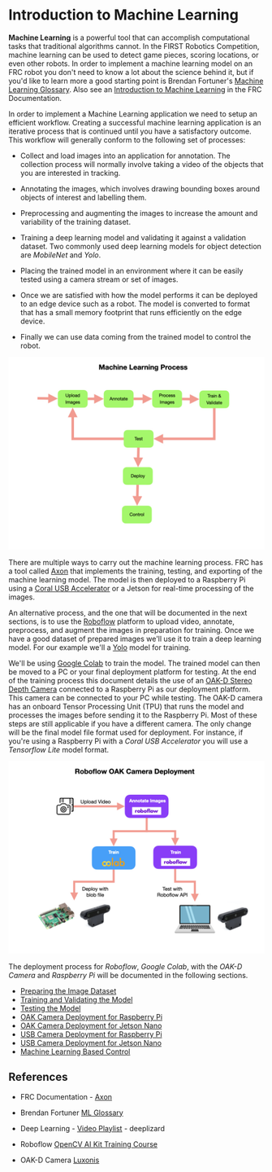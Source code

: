 # Introduction to Machine Learning
**Machine Learning** is a powerful tool that can accomplish computational tasks that traditional algorithms cannot. In the FIRST Robotics Competition, machine learning can be used to detect game pieces, scoring locations, or even other robots.  In order to implement a machine learning model on an FRC robot you don't need to know a lot about the science behind it, but if you'd like to learn more a good starting point is Brendan Fortuner's [Machine Learning Glossary](https://ml-cheatsheet.readthedocs.io/en/latest/nn_concepts.html).  Also see an [Introduction to Machine Learning](https://docs.wpilib.org/en/stable/docs/software/wpilib-tools/axon/machine-learning.html) in the FRC Documentation. 

In order to implement a Machine Learning application we need to setup an efficient workflow. Creating a successful machine learning application is an iterative process that is continued until you have a satisfactory outcome.  This workflow will generally conform to the following set of processes:

- Collect and load images into an application for annotation.  The collection process will normally involve taking a video of the objects that you are interested in tracking.

- Annotating the images, which involves drawing bounding boxes around objects of interest and labelling them.

- Preprocessing and augmenting the images to increase the amount and variability of the training dataset.  

- Training a deep learning model and validating it against a validation dataset. Two commonly used deep learning models for object detection are *MobileNet* and *Yolo*.

- Placing the trained model in an environment where it can be easily tested using a camera stream or set of images.  

- Once we are satisfied with how the model performs it can be deployed to an edge device such as a robot.  The model is converted to format that has a small memory footprint that runs efficiently on the edge device.

- Finally we can use data coming from the trained model to control the robot.  

![Machine Learning Process](../images/FRCMachineLearning/FRCMachineLearning.001.jpeg)

There are multiple ways to carry out the machine learning process.  FRC has a tool called [Axon](https://docs.wpilib.org/en/stable/docs/software/wpilib-tools/axon/introduction.html) that implements the training, testing, and exporting of the machine learning model. The model is then deployed to a Raspberry Pi using a [Coral USB Accelerator](https://coral.ai/products/accelerator) or a Jetson for real-time processing of the images. 

An alternative process, and the one that will be documented in the next sections, is to use the [Roboflow](https://roboflow.com) platform to upload video, annotate, preprocess, and augment the images in preparation for training. Once we have a good dataset of prepared images we'll use it to train a deep learning model.  For our example we'll a [Yolo](https://pjreddie.com/darknet/yolo/) model for training.  

We'll be using [Google Colab](https://colab.research.google.com/?utm_source=scs-index) to train the model.  The trained model can then be moved to a PC or your final deployment platform for testing.  At the end of the training process this document details the use of an [OAK-D Stereo Depth Camera](https://shop.luxonis.com/products/1098obcenclosure)  connected to a Raspberry Pi as our deployment platform.  This camera can be connected to your PC while testing.  The OAK-D camera has an onboard Tensor Processing Unit (TPU) that runs the model and processes the images before sending it to the Raspberry Pi. Most of these steps are still applicable if you have a different camera.  The only change will be the final model file format used for deployment.  For instance, if you're using a Raspberry Pi with a *Coral USB Accelerator* you will use a *Tensorflow Lite* model format.

![Roboflow OAK-D Process](../images/FRCMachineLearning/FRCMachineLearning.002.jpeg)

The deployment process for *Roboflow*, *Google Colab*, with the *OAK-D Camera* and *Raspberry Pi* will be documented in the following sections.


- [Preparing the Image Dataset](MLProcessImages.md)
- [Training and Validating the Model](MLTraining.md)
- [Testing the Model](MLDesktopTesting.md)
- [OAK Camera Deployment for Raspberry Pi](MLDeploymentOAK.md)
- [OAK Camera Deployment for Jetson Nano ](MLJetsonDeployment.md)
- [USB Camera Deployment for Raspberry Pi](MLDeployment.md)
- [USB Camera Deployment for Jetson Nano](MLJetsonDeployment.md)
- [Machine Learning Based Control](MLControl.md)

## References
- FRC Documentation - [Axon](https://docs.wpilib.org/en/stable/docs/software/wpilib-tools/axon/introduction.html)

- Brendan Fortuner [ML Glossary](https://ml-cheatsheet.readthedocs.io/en/latest/nn_concepts.html)

- Deep Learning - [Video Playlist](https://www.youtube.com/playlist?list=PLZbbT5o_s2xq7LwI2y8_QtvuXZedL6tQU) - deeplizard

- Roboflow [OpenCV AI Kit Training Course](https://roboflow.com/course)

- OAK-D Camera [Luxonis](https://www.luxonis.com)

<!-- - Zebra Labs [ZebraVision 7.0](https://drive.google.com/file/d/1a6TjJwKlH-76vkAthQSiNZgopLMd_BW_/view) -->
